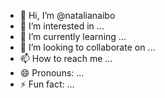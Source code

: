 - 👋 Hi, I’m @natalianaibo
- 👀 I’m interested in ...
- 🌱 I’m currently learning ...
- 💞️ I’m looking to collaborate on ...
- 📫 How to reach me ...
- 😄 Pronouns: ...
- ⚡ Fun fact: ...

<!---
natalianaibo/natalianaibo is a ✨ special ✨ repository because its `README.md` (this file) appears on your GitHub profile.
You can click the Preview link to take a look at your changes.
--->
